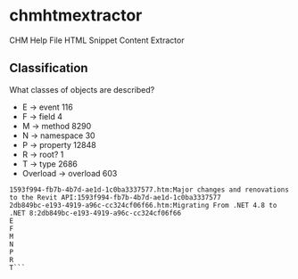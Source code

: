 # chmhtmextractor
CHM Help File HTML Snippet Content Extractor

## Classification

What classes of objects are described?

- E &rarr; event 116
- F &rarr; field 4
- M &rarr; method 8290
- N &rarr; namespace 30
- P &rarr; property 12848
- R &rarr; root? 1
- T &rarr; type 2686
- Overload &rarr; overload 603

``` % sed "s/^.*[\.\:]\(.\)\:.*$/\1/" title_helpid_list.txt | sort | uniq | grep -v Overload
1593f994-fb7b-4b7d-ae1d-1c0ba3337577.htm:Major changes and renovations to the Revit API:1593f994-fb7b-4b7d-ae1d-1c0ba3337577
2db849bc-e193-4919-a96c-cc324cf06f66.htm:Migrating From .NET 4.8 to .NET 8:2db849bc-e193-4919-a96c-cc324cf06f66
E
F
M
N
P
R
T```
